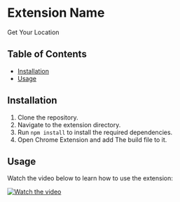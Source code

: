 # Extension Name

Get Your Location

## Table of Contents

- [Installation](#installation)
- [Usage](#usage)

## Installation

1. Clone the repository.
2. Navigate to the extension directory.
3. Run `npm install` to install the required dependencies.
4. Open Chrome Extension and add The build file to it.

## Usage

Watch the video below to learn how to use the extension:

[![Watch the video](link-to-your-video-thumbnail-image)](https://gemoo.com/tools/upload-video/share/554848969819398144?codeId=DGqBEmm6NJNNY&card=554848965167915008&origin=videolinkgenerator)
